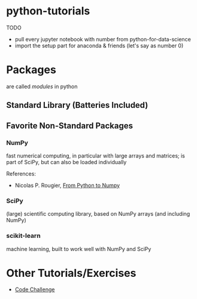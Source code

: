 # python-tutorials

TODO
- pull every jupyter notebook with number from python-for-data-science
- import the setup part for anaconda & friends (let's say as number 0)

# Packages
are called *modules* in python

## Standard Library (Batteries Included)

## Favorite Non-Standard Packages

### NumPy
fast numerical computing, in particular with large arrays and matrices; is part of SciPy, but can also be loaded individually

References:
- Nicolas P. Rougier, [From Python to
  Numpy](http://www.labri.fr/perso/nrougier/from-python-to-numpy/)

### SciPy
(large) scientific computing library, based on NumPy arrays (and including NumPy)

### scikit-learn
machine learning, built to work well with NumPy and SciPy

# Other Tutorials/Exercises

- [Code Challenge](https://github.com/pybites/challenges/tree/master/01)
